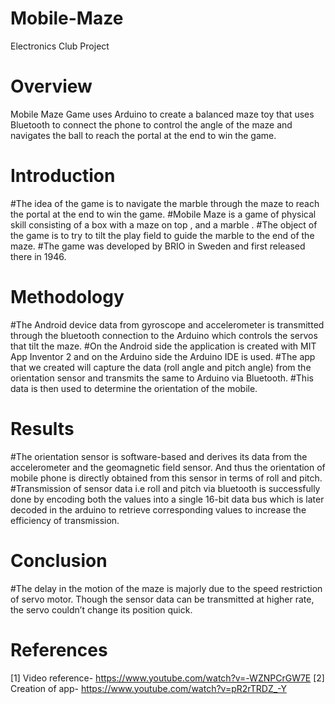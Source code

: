 # Mobile-Maze
Electronics Club Project

# Overview 
Mobile Maze Game uses Arduino to create a balanced maze toy that uses Bluetooth to connect the phone to control the angle of the maze and navigates the ball to reach the portal at the end to win the game.

# Introduction 
#The idea of the game is to navigate the marble through the maze to reach the portal at the end to win the game. 
#Mobile Maze is a game of physical skill consisting of a box with a maze on top , and a marble . 
#The object of the game is to try to tilt the play field to guide the marble to the end of the maze. 
#The game was developed by BRIO in Sweden and first released there in 1946.

# Methodology
#The Android device data from gyroscope and accelerometer  is transmitted  through the bluetooth connection to the Arduino which controls the servos that tilt the maze. 
#On the Android side the application is created with MIT App Inventor 2 and on the Arduino side the Arduino IDE is used. 
#The app that we created will capture the data (roll angle and pitch angle) from the orientation sensor and transmits the same to Arduino via Bluetooth. 
#This data is then used to determine the orientation of the mobile.

# Results
#The orientation sensor is software-based and derives its data from the accelerometer and the geomagnetic field sensor. And thus the orientation of mobile phone is directly obtained from this sensor in terms of roll and pitch.
#Transmission of sensor data i.e roll and pitch via bluetooth is successfully done by encoding both the values into a single 16-bit data bus which is later decoded in the arduino to retrieve corresponding values to increase the efficiency of transmission.

# Conclusion 
#The delay in the motion of the maze is majorly due to the speed restriction of servo motor. Though the sensor data can be transmitted at higher rate, the servo couldn’t change its position quick.

# References
[1] Video reference- https://www.youtube.com/watch?v=-WZNPCrGW7E
[2] Creation of app- https://www.youtube.com/watch?v=pR2rTRDZ_-Y

  



